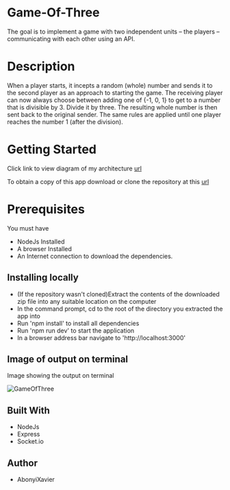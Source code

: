 # Game-Of-Three
The goal is to implement a game with two independent units – the players – communicating with each other using an API.

# Description
When a player starts, it incepts a random (whole) number and sends it to the second player as an approach to starting the game.
The receiving player can now always choose between adding one of {-1, 0, 1} to get to a number that is divisible by 3. Divide it by three. The resulting whole
number is then sent back to the original sender. The same rules are applied until one player reaches the number 1 (after the division).


# Getting Started

Click link to view diagram of my architecture [url](https://drive.google.com/file/d/1CYnRePgPGNs7e06GAKeb6-QHn70GzfxA/view?usp=sharing)

To obtain a copy of this app download or clone the repository at this [url](https://github.com/AbonyiXavier/Game-Of-Three)

# Prerequisites

You must have

- NodeJs Installed
- A browser Installed
- An Internet connection to download the dependencies.

## Installing locally

- (If the repository wasn't cloned)Extract the contents of the downloaded zip file into any suitable location on the computer
- In the command prompt, cd to the root of the directory you extracted the app into
- Run 'npm install' to install all dependencies
- Run 'npm run dev' to start the application
- In a browser address bar navigate to 'http://localhost:3000'


## Image of output on terminal

Image showing the output on terminal

![GameOfThree](https://user-images.githubusercontent.com/49367987/137990596-2b0826bc-1b0a-43ee-a390-0e601a6f0095.png)



## Built With

- NodeJs
- Express
- Socket.io


## Author

- AbonyiXavier

